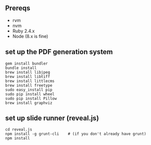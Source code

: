 ## Prereqs

* rvm
* nvm
* Ruby 2.4.x
* Node (8.x is fine)

## set up the PDF generation system

```
gem install bundler
bundle install
brew install libjpeg
brew install libtiff
brew install littlecms
brew install freetype
sudo easy_install pip
sudo pip install wheel
sudo pip install Pillow
brew install graphviz
```

## set up slide runner (reveal.js)

```
cd reveal.js
npm install -g grunt-cli    # (if you don't already have grunt)
npm install
```

